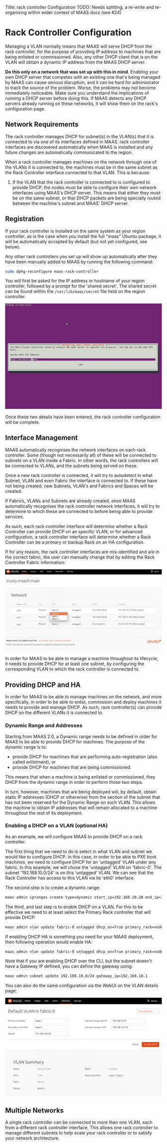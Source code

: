 Title: rack controller Configuration
TODO:  Needs splitting, a re-write and re-organising within wider context of MAAS docs (see #24)

# Rack Controller Configuration

Managing a VLAN normally means that MAAS will serve DHCP from the rack
controller, for the purpose of providing IP address to machines that are being
enlisted or commissioned. Also, any other DHCP client that is on the VLAN will
obtain a dynamic IP address from the MAAS DHCP server.

**Do this only on a network that was set up with this in mind**. Enabling your
own DHCP server that competes with an existing one that's being managed by
MAAS can cause serious disruption, and it can be hard for administrator to
track the source of the problem. Worse, the problems may not become
immediately noticeable. Make sure you understand the implications of running a
DHCP server before doing this. If MAAS detects any DHCP servers already
running on these networks, it will show them on the rack's configuration page.

## Network Requirements

The rack controller manages DHCP for subnet(s) in the VLAN(s) that it is
connected to via one of its interfaces defined in MAAS. rack controller
interfaces are discovered automatically when MAAS is installed and any
future changes are automatically communicated to the region.

When a rack controller manages machines on the network through one of the
VLANs it is connected to, the machines must be in the same subnet as the Rack
Controller interface connected to that VLAN. This is because:

1.  If the VLAN that the rack controller is connected to is configured to
    provide DHCP, the nodes must be able to configure their own network
    interfaces using MAAS's DHCP server. This means that either they must be
    on the same subnet, or that DHCP packets are being specially routed
    between the machine's subnet and MAAS' DHCP server.

## Registration

If your rack controller is installed on the same system as your region
controller, as is the case when you install the full "maas" Ubuntu package, it
will be automatically accepted by default (but not yet configured, see below).

Any other rack controllers you set up will show up automatically after they
have been manually added to MAAS by running the following command:

```bash
sudo dpkg-reconfigure maas-rack-controller
```

You will first be asked for the IP address or hostname of your region
controller, followed by a prompt for the 'shared secret'. The shared secret can
be found within the `/var/lib/maas/secret` file held on the region controller.

![reconfigure rack](./media/install_cluster-config.png)

Once these two details have been entered, the rack controller configuration
will be complete.

## Interface Management

MAAS automatically recognises the network interfaces on each rack controller.
Some (though not necessarily all) of these will be connected to subnets on a
VLAN inside a Fabric. In other words, the rack controllers will be connected
to VLANs, and the subnets being served on these.

Once a new rack controller is connected, it will try to autodetect in what
Subnet, VLAN and even Fabric the interface is connected to. If these have not
being created, new Subnets, VLAN's and Fabrics and Spaces will be created.

If Fabrics, VLANs and Subnets are already created, once MAAS automatically
recognises the rack controller network interfaces, it will try to determine to
which these are connected to before being able to provide services.

As such, each rack controller interface will determine whether a Rack
Controller can provide DHCP on an specific VLAN, or for advanced
configuration, a rack controller interface will determine whether a Rack
Controller can be a primary or backup Rack on an HA configuration.

If for any reason, the rack controller interfaces are mis-identified and are
in the correct fabric, the user can manually change that by editing the Rack
Controller Fabric information:

![image](./media/rack-interface-edit.png)

In order for MAAS to be able to manage a machine throughout its lifecycle, it
needs to provide DHCP for at least one subnet, by configuring the
corresponding VLAN to which the rack controller is connected to.

## Providing DHCP and HA

In order for MAAS to be able to manage machines on the network, and more
specifically, in order to be able to enlist, commission and deploy machines it
needs to provide and manage DHCP. As such, rack controller(s) can provide DHCP
on the different VLANs it is connected to.

### Dynamic Range and Addresses

Starting from MAAS 2.0, a Dynamic range needs to be defined in order for MAAS
to be able to provide DHCP for machines. The purpose of the dynamic range is
to:

-   provide DHCP for machines that are performing auto-registration (also
    called enlistment), or
-   provide DHCP for machines that are being commissioned.

This means that when a machine is being enlisted or commissioned, they DHCP
from the dynamic range in order to perform those two steps.

In turn, however, machines that are being deployed will, by default, obtain
static IP addresses (DHCP or otherwise) from the section of the subnet that
has not been reserved for the Dynamic Range on such VLAN. This allows the
machine to obtain IP addresses that will remain allocated to a machine
throughout the rest of its deployment.

### Enabling a DHCP on a VLAN (optional HA)

As an example, we will configure MAAS to provide DHCP on a rack controller.

The first thing that we need to do is select in what VLAN and subnet we would
like to configure DHCP. In this case, in order to be able to PXE boot
machines, we need to configure DHCP for an 'untagged' VLAN under any fabric.
In this example, we will chose the 'untagged' VLAN on 'fabric-0'. The subnet
'192.168.10.0/24' is on this 'untagged' VLAN. We can see that the Rack
Controller has access to this VLAN via its 'eth0' interface.

The second step is to create a dynamic range:

```bash
maas admin ipranges create type=dynamic start_ip=192.168.10.28 end_ip=192.168.10.100
```

The third, and last step is to enable DHCP on a VLAN. For this to be effective
we need to at least select the Primary Rack controller that will provide DHCP:

```bash
maas admin vlan update fabric-0 untagged dhcp_on=True primary_rack=node01
```

If enabling DHCP HA is something you need for your MAAS deployment, then
following operation would enable HA:

```bash
maas admin vlan update fabric-0 untagged dhcp_on=True primary_rack=node01 secondary_rack=node02
```

Note that if you are enabling DHCP over the CLI, but the subnet doesn't have a
Gateway IP defined, you can define the gateway using:

```bash
maas admin subnet update 192.168.10.0/24 gateway_ip=192.168.10.1
```

You can also do the same configuration via the WebUI on the VLAN details page:

![image](./media/vlan_provide_dhcp.png)

## Multiple Networks

A single rack controller can be connected to more than one VLAN, each from a
different rack controller interface. This allows one rack controller to manage
different subnets to help scale your rack controller or to satisfy your
network architecture.
